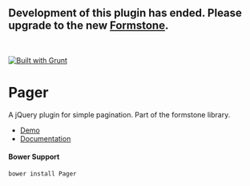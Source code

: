 <h2>Development of this plugin has ended. Please upgrade to the new <a href="http://formstone.it">Formstone</a>.</h2><br> 

<a href="http://gruntjs.com" target="_blank"><img src="https://cdn.gruntjs.com/builtwith.png" alt="Built with Grunt"></a> 
# Pager 

A jQuery plugin for simple pagination. Part of the formstone library. 

- [Demo](http://classic.formstone.it/components/Pager/demo/index.html) 
- [Documentation](http://classic.formstone.it/pager/) 

#### Bower Support 
`bower install Pager` 